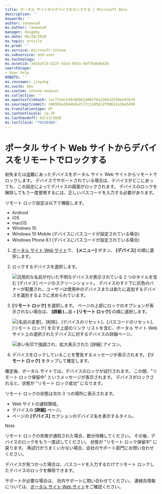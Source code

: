 ```yaml
---
title: ポータル サイトからデバイスをロックする | Microsoft Docs
description: ''
keywords: ''
author: lenewsad
ms.author: lanewsad
manager: dougeby
ms.date: 08/28/2018
ms.topic: article
ms.prod: ''
ms.service: microsoft-intune
ms.subservice: end-user
ms.technology: ''
ms.assetid: adc6af23-b22f-42e5-955a-4dffbdb8b42b
searchScope:
- User help
ROBOTS: ''
ms.reviewer: jieyang
ms.suite: ems
ms.custom: intune-enduser
ms.collection: ''
ms.openlocfilehash: 1ac77e4c539c8d5614001f9a326b32536ee07629
ms.sourcegitcommit: 3d895be2844bda2177c2c85dc2f09612a1be5490
ms.translationtype: HT
ms.contentlocale: ja-JP
ms.lasthandoff: 03/13/2020
ms.locfileid: "79336486"
---
```

# <a name="remotely-lock-your-device-from-the-company-portal-website"></a>ポータル サイト Web サイトからデバイスをリモートでロックする

紛失または盗難にあったデバイスをポータル サイト Web サイトからリモートでロックします。 デバイスでサポートされている場合は、デバイスがどこにあっても、この設定によってデバイスの画面がロックされます。 デバイスのロックを解除してもう一度使用するには、正しいパスコードを入力する必要があります。   

リモート ロック設定は以下で機能します。

* Android
* iOS
* macOS
* Windows 10
* Windows 10 Mobile (デバイスにパスコードが設定されている場合)
* Windows Phone 8.1 (デバイスにパスコードが設定されている場合)  

1. [ポータル サイト Web サイト](https://portal.manage.microsoft.com)で、 __[メニュー]__ ボタン、 __[デバイス]__ の順に選択します。  

2. ロックするデバイスを選択します。  

    ![汎用的な名前が付いた不明なデバイスが表示されている 2 つのタイルを含む [デバイス] ページのスクリーンショット。 デバイスのすぐ下に灰色のバナーが配置され、ユーザーは使用中のデバイスまたは新たに追加するデバイスを識別するように求められています。](./media/rename-reset-device-step2-1808.png) 

3. **[リモート ロック]** を選択します。 ページの上部にロックのオプションが表示されない場合は、 **[詳細 (...)]**  >  **[リモート ロック]** の順に選択します。  

   ![[名前の変更]、[削除]、[デバイスのリセット]、[パスコードのリセット]、[リモート ロック] を示す上部のリンク リストを含む、ポータル サイト Web サイト上の選択されたデバイスに対するデバイスの詳細ページ。 ](./media/rename-reset-device-1808.png) 

    ![赤い矢印で強調され、拡大表示された [詳細] アイコン。](./media/rename-reset-device-step3-more-1808.png)    

4. デバイスをロックしていることを警告するメッセージが表示されます。 **[リモート ロック]** をタップして確定します。

確定後、ポータル サイトでは、デバイスのロックが試行されます。 この間、"リモート ロック保留中" というメッセージが表示されます。 デバイスがロックされると、状態が "リモート ロック成功" になります。  

リモート ロックの状態は次の 3 つの場所に表示されます。

* Web サイトの通知領域。
* デバイスの **[詳細]** ページ。
* ページの **[デバイス]** セクションのデバイス名を表示するタイル。  

> [!Note]
> リモート ロックの失敗が通知された場合、数分待機してください。 その後、デバイスのロックをもう一度試してください。 状態が "リモート ロック保留中" に戻ります。 再試行がうまくいかない場合、会社のサポート部門にお問い合わせください。

デバイスが見つかった場合は、パスコードを入力するだけでリモート ロックしたデバイスのロックを解除できます。  

サポートが必要な場合は、 社内サポートに問い合わせてください。 連絡先情報については、[ポータル サイト Web サイト](https://go.microsoft.com/fwlink/?linkid=2010980)をご確認ください。
